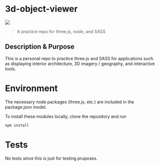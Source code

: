 # 3d-object-viewer
![](https://img.shields.io/badge/Coding_Practice-pink)
> A practice repo for three.js, node, and SASS

## Description & Purpose
This is a personal repo to practice three.js and SASS for applications such as displaying interior architecture, 3D imagery / geography, and interactive tools.

# Environment
The necessary node packages (three.js, etc.) are included in the package.json model.

To install these modules locally, clone the repository and run

``` powershell
npm install
```

# Tests

No tests since this is just for testing pruposes.
